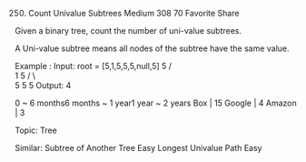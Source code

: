 250. Count Univalue Subtrees
Medium 308 70 Favorite Share

Given a binary tree, count the number of uni-value subtrees.

A Uni-value subtree means all nodes of the subtree have the same value.

Example :
Input:  root = [5,1,5,5,5,null,5]
              5
             / \
            1   5
           / \   \
          5   5   5
Output: 4

0 ~ 6 months6 months ~ 1 year1 year ~ 2 years
Box | 15 Google | 4 Amazon | 3

Topic: Tree

Similar:
Subtree of Another Tree Easy
Longest Univalue Path Easy
